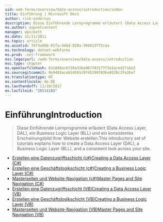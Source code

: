 ```yaml
---
uid: web-forms/overview/data-access/introduction/index
title: Einführung | Microsoft Docs
author: rick-anderson
description: Diese Einführende Lernprogramme erläutert (Data Access Layer, DAL), ein Business Logic Layer (BLL) und ein konsistentes Erscheinungsbild Ihrer Website erstellen.
ms.author: aspnetcontent
manager: wpickett
ms.date: 11/11/2011
ms.topic: article
ms.assetid: 74f3a86b-81fa-4d64-820a-304613f72caa
ms.technology: dotnet-webforms
ms.prod: .net-framework
msc.legacyurl: /web-forms/overview/data-access/introduction
msc.type: chapter
ms.openlocfilehash: 631849ac6728a31ba967783177f5e1aced2716e2
ms.sourcegitcommit: 9a9483aceb34591c97451997036a9120c3fe2baf
ms.translationtype: HT
ms.contentlocale: de-DE
ms.lasthandoff: 11/10/2017
ms.locfileid: "26514189"
---
```

<a name="introduction"></a><span data-ttu-id="c12d1-103">Einführung</span><span class="sxs-lookup"><span data-stu-id="c12d1-103">Introduction</span></span>
====================
> <span data-ttu-id="c12d1-104">Diese Einführende Lernprogramme erläutert (Data Access Layer, DAL), ein Business Logic Layer (BLL) und ein konsistentes Erscheinungsbild Ihrer Website erstellen.</span><span class="sxs-lookup"><span data-stu-id="c12d1-104">This introductory set of tutorials explains how to create a Data Access Layer (DAL), a Business Logic Layer (BLL), and a consistent look across your site.</span></span>


- [<span data-ttu-id="c12d1-105">Erstellen eine Datenzugriffsschicht (c#)</span><span class="sxs-lookup"><span data-stu-id="c12d1-105">Creating a Data Access Layer (C#)</span></span>](creating-a-data-access-layer-cs.md)
- [<span data-ttu-id="c12d1-106">Erstellen eine Geschäftslogikschicht (c#)</span><span class="sxs-lookup"><span data-stu-id="c12d1-106">Creating a Business Logic Layer (C#)</span></span>](creating-a-business-logic-layer-cs.md)
- [<span data-ttu-id="c12d1-107">Masterseiten und Website-Navigation (c#)</span><span class="sxs-lookup"><span data-stu-id="c12d1-107">Master Pages and Site Navigation (C#)</span></span>](master-pages-and-site-navigation-cs.md)
- [<span data-ttu-id="c12d1-108">Erstellen eine Datenzugriffsschicht (VB)</span><span class="sxs-lookup"><span data-stu-id="c12d1-108">Creating a Data Access Layer (VB)</span></span>](creating-a-data-access-layer-vb.md)
- [<span data-ttu-id="c12d1-109">Erstellen eine Geschäftslogikschicht (VB)</span><span class="sxs-lookup"><span data-stu-id="c12d1-109">Creating a Business Logic Layer (VB)</span></span>](creating-a-business-logic-layer-vb.md)
- [<span data-ttu-id="c12d1-110">Masterseiten und Website-Navigation (VB)</span><span class="sxs-lookup"><span data-stu-id="c12d1-110">Master Pages and Site Navigation (VB)</span></span>](master-pages-and-site-navigation-vb.md)
